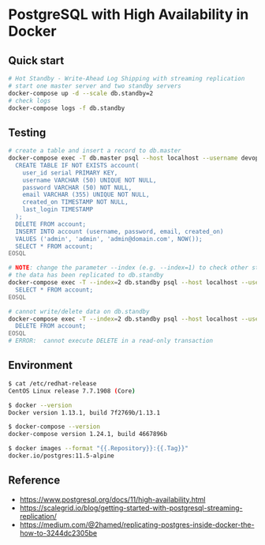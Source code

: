 # PostgreSQL with High Availability in Docker

## Quick start
```bash
# Hot Standby - Write-Ahead Log Shipping with streaming replication
# start one master server and two standby servers
docker-compose up -d --scale db.standby=2
# check logs
docker-compose logs -f db.standby
```

## Testing
```bash
# create a table and insert a record to db.master
docker-compose exec -T db.master psql --host localhost --username devops --dbname postgres <<-EOSQL
  CREATE TABLE IF NOT EXISTS account(
    user_id serial PRIMARY KEY,
    username VARCHAR (50) UNIQUE NOT NULL,
    password VARCHAR (50) NOT NULL,
    email VARCHAR (355) UNIQUE NOT NULL,
    created_on TIMESTAMP NOT NULL,
    last_login TIMESTAMP
  );
  DELETE FROM account;
  INSERT INTO account (username, password, email, created_on)
  VALUES ('admin', 'admin', 'admin@domain.com', NOW());
  SELECT * FROM account;
EOSQL

# NOTE: change the parameter --index (e.g. --index=1) to check other standby servers
# the data has been replicated to db.standby
docker-compose exec -T --index=2 db.standby psql --host localhost --username devops --dbname postgres <<-EOSQL
  SELECT * FROM account;
EOSQL

# cannot write/delete data on db.standby
docker-compose exec -T --index=2 db.standby psql --host localhost --username devops --dbname postgres <<-EOSQL
  DELETE FROM account;
EOSQL
# ERROR:  cannot execute DELETE in a read-only transaction
```

## Environment
```bash
$ cat /etc/redhat-release
CentOS Linux release 7.7.1908 (Core)

$ docker --version
Docker version 1.13.1, build 7f2769b/1.13.1

$ docker-compose --version
docker-compose version 1.24.1, build 4667896b

$ docker images --format "{{.Repository}}:{{.Tag}}"
docker.io/postgres:11.5-alpine
```

## Reference
- https://www.postgresql.org/docs/11/high-availability.html
- https://scalegrid.io/blog/getting-started-with-postgresql-streaming-replication/
- https://medium.com/@2hamed/replicating-postgres-inside-docker-the-how-to-3244dc2305be
